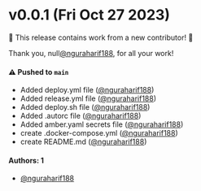 # v0.0.1 (Fri Oct 27 2023)

:tada: This release contains work from a new contributor! :tada:

Thank you, null[@nguraharif188](https://github.com/nguraharif188), for all your work!

#### ⚠️ Pushed to `main`

- Added deploy.yml file ([@nguraharif188](https://github.com/nguraharif188))
- Added release.yml file ([@nguraharif188](https://github.com/nguraharif188))
- Added deploy.sh file ([@nguraharif188](https://github.com/nguraharif188))
- Added .autorc file ([@nguraharif188](https://github.com/nguraharif188))
- Added amber.yaml secrets file ([@nguraharif188](https://github.com/nguraharif188))
- create .docker-compose.yml ([@nguraharif188](https://github.com/nguraharif188))
- create README.md ([@nguraharif188](https://github.com/nguraharif188))

#### Authors: 1

- [@nguraharif188](https://github.com/nguraharif188)
